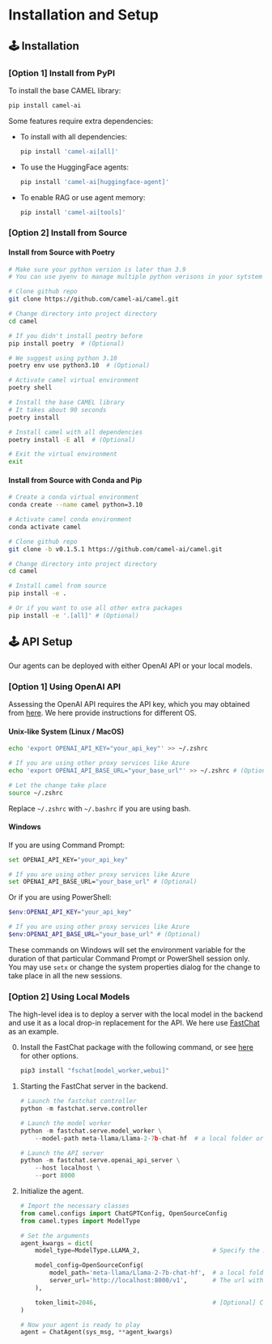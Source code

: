 # Installation and Setup
## 🕹 Installation

### [Option 1] Install from PyPI
To install the base CAMEL library:
```bash
pip install camel-ai
```
Some features require extra dependencies:
- To install with all dependencies:
    ```bash
    pip install 'camel-ai[all]'
    ```
- To use the HuggingFace agents:
    ```bash
    pip install 'camel-ai[huggingface-agent]'
    ```
- To enable RAG or use agent memory:
    ```bash
    pip install 'camel-ai[tools]'
    ```

### [Option 2] Install from Source
#### Install from Source with Poetry
```bash
# Make sure your python version is later than 3.9
# You can use pyenv to manage multiple python verisons in your sytstem

# Clone github repo
git clone https://github.com/camel-ai/camel.git

# Change directory into project directory
cd camel

# If you didn't install peotry before
pip install poetry  # (Optional)

# We suggest using python 3.10
poetry env use python3.10  # (Optional)

# Activate camel virtual environment
poetry shell

# Install the base CAMEL library
# It takes about 90 seconds
poetry install

# Install camel with all dependencies
poetry install -E all  # (Optional)

# Exit the virtual environment
exit
```

#### Install from Source with Conda and Pip
```bash
# Create a conda virtual environment
conda create --name camel python=3.10

# Activate camel conda environment
conda activate camel

# Clone github repo
git clone -b v0.1.5.1 https://github.com/camel-ai/camel.git

# Change directory into project directory
cd camel

# Install camel from source
pip install -e .

# Or if you want to use all other extra packages
pip install -e '.[all]' # (Optional)
```


## 🕹 API Setup
Our agents can be deployed with either OpenAI API or your local models.

### [Option 1] Using OpenAI API
Assessing the OpenAI API requires the API key, which you may obtained from [here](https://platform.openai.com/account/api-keys). We here provide instructions for different OS.

#### Unix-like System (Linux / MacOS)
```bash
echo 'export OPENAI_API_KEY="your_api_key"' >> ~/.zshrc

# If you are using other proxy services like Azure
echo 'export OPENAI_API_BASE_URL="your_base_url"' >> ~/.zshrc # (Optional)

# Let the change take place
source ~/.zshrc
```

Replace `~/.zshrc` with `~/.bashrc` if you are using bash.

#### Windows
If you are using Command Prompt:
```bash
set OPENAI_API_KEY="your_api_key"

# If you are using other proxy services like Azure
set OPENAI_API_BASE_URL="your_base_url" # (Optional)
```
Or if you are using PowerShell:
```powershell
$env:OPENAI_API_KEY="your_api_key"

# If you are using other proxy services like Azure
$env:OPENAI_API_BASE_URL="your_base_url" # (Optional)
```
These commands on Windows will set the environment variable for the duration of that particular Command Prompt or PowerShell session only. You may use `setx` or change the system properties dialog for the change to take place in all the new sessions.


### [Option 2] Using Local Models
The high-level idea is to deploy a server with the local model in the backend and use it as a local drop-in replacement for the API. We here use [FastChat](https://github.com/lm-sys/FastChat/blob/main/docs/openai_api.md) as an example.

0. Install the FastChat package with the following command, or see [here](https://github.com/lm-sys/FastChat/tree/main#install) for other options.
    ```bash
    pip3 install "fschat[model_worker,webui]"
    ```

1. Starting the FastChat server in the backend.
    ```python
    # Launch the fastchat controller
    python -m fastchat.serve.controller

    # Launch the model worker
    python -m fastchat.serve.model_worker \
        --model-path meta-llama/Llama-2-7b-chat-hf  # a local folder or HuggingFace repo Name

    # Launch the API server
    python -m fastchat.serve.openai_api_server \
        --host localhost \
        --port 8000
    ```


2. Initialize the agent.
    ```python
    # Import the necessary classes
    from camel.configs import ChatGPTConfig, OpenSourceConfig
    from camel.types import ModelType

    # Set the arguments
    agent_kwargs = dict(
        model_type=ModelType.LLAMA_2,                    # Specify the model type

        model_config=OpenSourceConfig(
            model_path='meta-llama/Llama-2-7b-chat-hf',  # a local folder or HuggingFace repo Name
            server_url='http://localhost:8000/v1',       # The url with the set port number
        ),

        token_limit=2046,                                # [Optional] Choose the ideal limit
    )

    # Now your agent is ready to play
    agent = ChatAgent(sys_msg, **agent_kwargs)
    ```
